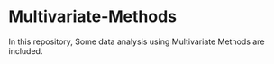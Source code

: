 # Multivariate-Methods
In this repository, Some data analysis using Multivariate Methods are included.
